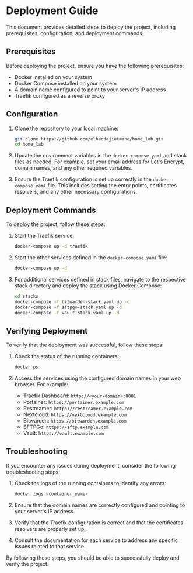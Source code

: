 # Deployment Guide

This document provides detailed steps to deploy the project, including prerequisites, configuration, and deployment commands.

## Prerequisites

Before deploying the project, ensure you have the following prerequisites:

- Docker installed on your system
- Docker Compose installed on your system
- A domain name configured to point to your server's IP address
- Traefik configured as a reverse proxy

## Configuration

1. Clone the repository to your local machine:
   ```sh
   git clone https://github.com/elhaddajiOtmane/home_lab.git
   cd home_lab
   ```

2. Update the environment variables in the `docker-compose.yaml` and stack files as needed. For example, set your email address for Let's Encrypt, domain names, and any other required variables.

3. Ensure the Traefik configuration is set up correctly in the `docker-compose.yaml` file. This includes setting the entry points, certificates resolvers, and any other necessary configurations.

## Deployment Commands

To deploy the project, follow these steps:

1. Start the Traefik service:
   ```sh
   docker-compose up -d traefik
   ```

2. Start the other services defined in the `docker-compose.yaml` file:
   ```sh
   docker-compose up -d
   ```

3. For additional services defined in stack files, navigate to the respective stack directory and deploy the stack using Docker Compose:
   ```sh
   cd stacks
   docker-compose -f bitwarden-stack.yaml up -d
   docker-compose -f sftpgo-stack.yaml up -d
   docker-compose -f vault-stack.yaml up -d
   ```

## Verifying Deployment

To verify that the deployment was successful, follow these steps:

1. Check the status of the running containers:
   ```sh
   docker ps
   ```

2. Access the services using the configured domain names in your web browser. For example:
   - Traefik Dashboard: `http://<your-domain>:8081`
   - Portainer: `https://portainer.example.com`
   - Restreamer: `https://restreamer.example.com`
   - Nextcloud: `https://nextcloud.example.com`
   - Bitwarden: `https://bitwarden.example.com`
   - SFTPGo: `https://sftp.example.com`
   - Vault: `https://vault.example.com`

## Troubleshooting

If you encounter any issues during deployment, consider the following troubleshooting steps:

1. Check the logs of the running containers to identify any errors:
   ```sh
   docker logs <container_name>
   ```

2. Ensure that the domain names are correctly configured and pointing to your server's IP address.

3. Verify that the Traefik configuration is correct and that the certificates resolvers are properly set up.

4. Consult the documentation for each service to address any specific issues related to that service.

By following these steps, you should be able to successfully deploy and verify the project.
